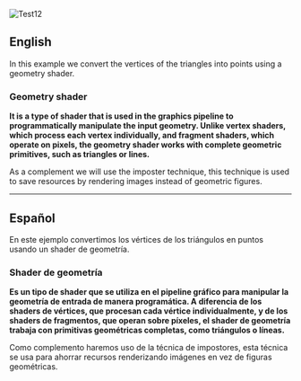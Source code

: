 ![Test12](https://github.com/OsmareDev/PTG_OpenGL/assets/50903643/74c2e812-973c-480e-8b7f-1b77b162054b)

## English

In this example we convert the vertices of the triangles into points using a geometry shader.

### Geometry shader
**It is a type of shader that is used in the graphics pipeline to programmatically manipulate the input geometry. Unlike vertex shaders, which process each vertex individually, and fragment shaders, which operate on pixels, the geometry shader works with complete geometric primitives, such as triangles or lines.**

As a complement we will use the imposter technique, this technique is used to save resources by rendering images instead of geometric figures.

---

## Español

En este ejemplo convertimos los vértices de los triángulos en puntos usando un shader de geometría.

### Shader de geometría
**Es un tipo de shader que se utiliza en el pipeline gráfico para manipular la geometría de entrada de manera programática. A diferencia de los shaders de vértices, que procesan cada vértice individualmente, y de los shaders de fragmentos, que operan sobre píxeles, el shader de geometría trabaja con primitivas geométricas completas, como triángulos o líneas.**

Como complemento haremos uso de la técnica de impostores, esta técnica se usa para ahorrar recursos renderizando imágenes en vez de figuras geométricas.


